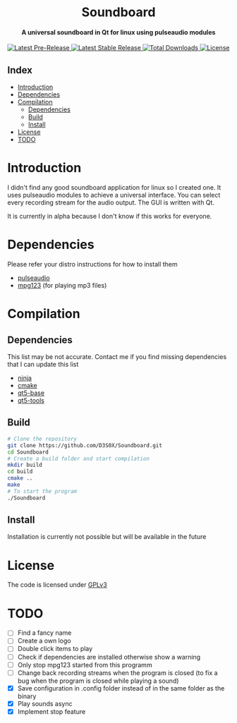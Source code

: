 <div align="center">
  <p>
    <h1>Soundboard</h1>
    <h4>A universal soundboard in Qt for linux using pulseaudio modules</h4>
  </p>
  <p>
    <a href="https://github.com/D3S0X/Soundboard/releases">
      <img src="https://img.shields.io/github/release-date-pre/D3S0X/Soundboard.svg?style=flat-square&label=pre-release" alt="Latest Pre-Release" />
    </a>
    <a href="https://github.com/D3S0X/Soundboard/releases">
      <img src="https://img.shields.io/github/release/D3S0X/Soundboard.svg?style=flat-square&label=release" alt="Latest Stable Release" />
    </a>
    <a href="https://github.com/D3S0X/Soundboard/releases">
      <img src="https://img.shields.io/github/downloads/D3S0X/Soundboard/total.svg?style=flat-square" alt="Total Downloads" />
    </a>
    <a href="https://github.com/D3S0X/flameshot/blob/master/LICENSE">
      <img src="https://img.shields.io/github/license/D3S0X/Soundboard.svg?style=flat-square" alt="License" />
    </a>
  </p>
</div>

## Index
- [Introduction](#introduction)
- [Dependencies](#dependencies)
- [Compilation](#compilation)
  - [Dependencies](#dependencies-1)
  - [Build](#build)
  - [Install](#install)
- [License](#license)
- [TODO](#todo)

# Introduction
I didn't find any good soundboard application for linux so I created one. It uses pulseaudio modules to achieve a universal interface. You can select every recording stream for the audio output. The GUI is written with Qt.

It is currently in alpha because I don't know if this works for everyone.

# Dependencies
Please refer your distro instructions for how to install them
- [pulseaudio](https://www.archlinux.org/packages/extra/x86_64/pulseaudio/)
- [mpg123](https://www.archlinux.org/packages/extra/x86_64/mpg123/) (for playing mp3 files)

# Compilation

## Dependencies
This list may be not accurate. Contact me if you find missing dependencies that I can update this list
- [ninja](https://www.archlinux.org/packages/community/x86_64/ninja/)
- [cmake](https://www.archlinux.org/packages/extra/x86_64/cmake/)
- [qt5-base](https://www.archlinux.org/packages/extra/x86_64/qt5-base/)
- [qt5-tools](https://www.archlinux.org/packages/extra/x86_64/qt5-tools/)

## Build
```sh
# Clone the repository
git clone https://github.com/D3S0X/Soundboard.git
cd Soundboard
# Create a build folder and start compilation
mkdir build
cd build
cmake ..
make
# To start the program
./Soundboard
```

## Install
Installation is currently not possible but will be available in the future

# License
The code is licensed under [GPLv3](LICENSE)

# TODO
- [ ] Find a fancy name
- [ ] Create a own logo
- [ ] Double click items to play
- [ ] Check if dependencies are installed otherwise show a warning
- [ ] Only stop mpg123 started from this programm
- [ ] Change back recording streams when the program is closed (to fix a bug when the program is closed while playing a sound)
- [x] Save configuration in .config folder instead of in the same folder as the binary
- [x] Play sounds async
- [x] Implement stop feature
